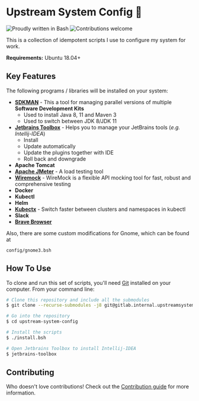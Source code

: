 # Upstream System Config 🚀

![Proudly written in Bash](https://img.shields.io/badge/written%20in-bash-ff69b4.svg) ![Contributions welcome](https://img.shields.io/badge/contributions-welcome-orange.svg)

This is a collection of idempotent scripts I use to configure my system for work.

**Requirements:** Ubuntu 18.04+

## Key Features

The following programs / libraries will be installed on your system:
* **[SDKMAN](https://sdkman.io/)** - This a tool for managing parallel versions of multiple **Software Development Kits**
  - Used to install Java 8, 11 and Maven 3
  - Used to switch between JDK 8/JDK 11
* **[Jetbrains Toolbox](https://www.jetbrains.com/toolbox-app/)** - Helps you to manage your JetBrains tools (*e.g. Intellij-IDEA*)
  - Install
  - Update automatically
  - Update the plugins together with IDE
  - Roll back and downgrade
* **Apache Tomcat**
* **[Apache JMeter](https://jmeter.apache.org/)** - A load testing tool
* **[Wiremock](http://wiremock.org/)** - WireMock is a flexible API mocking tool for fast, robust and comprehensive testing
* **Docker**
* **Kubectl**
* **Helm**
* **[Kubectx](https://github.com/ahmetb/kubectx)** - Switch faster between clusters and namespaces in kubectl
* **Slack**
* **[Brave Browser](https://brave.com/)**

Also, there are some custom modifications for Gnome, which can be found at

```
config/gnome3.bsh
```

## How To Use

To clone and run this set of scripts, you'll need [Git](https://git-scm.com) installed on your computer. From your command line:

```bash
# Clone this repository and include all the submodules
$ git clone --recurse-submodules -j8 git@gitlab.internal.upstreamsystems.com:zerod/upstream-system-config.git

# Go into the repository
$ cd upstream-system-config

# Install the scripts
$ ./install.bsh

# Open Jetbrains Toolbox to install Intellij-IDEA
$ jetbrains-toolbox
```
## Contributing

Who doesn't love contributions! Check out the [Contribution guide](CONTRIBUTING.md) for more information.
